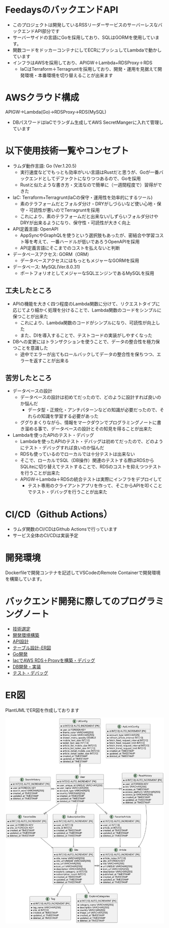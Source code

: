 # FeedaysのバックエンドAPI
- このプロジェクトは開発しているRSSリーダーサービスのサーバーレスなバックエンドAPI部分です
- サーバーサイドの言語にGoを採用しており、SQLはGORMを使用しています。
- 関数コードをドッカーコンテナにしてECRにプッシュしてLambdaで動かしています
- インフラはAWSを採用しており、APIGW＋Lambda+RDSProxy＋RDS
  - IaCはTerraform＋Terragruntを採用しており、開発・運用を見据えて開発環境・本番環境を切り替えることが出来ます

# AWSクラウド構成
APIGW->Lambda(Go)->RDSProxy->RDS(MySQL)
- DBパスワードはIaCでランダム生成してAWS SecretMangerに入れて管理しています
# 以下使用技術一覧やコンセプト
- ラムダ動作言語: Go (Ver.1.20.5)
  - 実行速度などでもっとも効率がいい言語はRustだと思うが、Goが一番バックエンドとしてデファクトになりつつあるので、Goを採用
  - Rustと似たような書き方・文法なので簡単に（一週間程度で）習得ができた
- IaC: Terraform+Terragrunt(IaCの保守・運用性を効率的にするツール)
  - 素のテラフォームだとフォルダ分け・DRYがしづらいなど使い心地・保守・可読性が悪いのでTerragruntを採用
  - これにより、素のテラフォームだと出来ない/しずらいフォルダ分けやDRYが出来るようになり、保守性・可読性が大きく向上
- API定義言語: OpenAPI
  - AppSyncやGraphQLを使うという選択肢もあったが、密結合や学習コスト等を考えて、一番ハードルが低いであろうOpenAPIを採用
  - API定義言語にそこまでのコストを払えないと判断
- データベースアクセス: GORM（ORM）
  - データベースアクセスにはもっともメジャーなGORMを採用
- データベース: MySQL(Ver.8.0.31)
  - ポートフォリオとしてメジャーなSQLエンジンであるMySQLを採用

## 工夫したところ
- APIの機能を大きく四つ程度のLambda関数に分けて、リクエストタイプに応じてより細かく処理を分けることで、Lambda関数のコードをシンプルに保つことが出来た
  - これにより、Lambda関数のコードがシンプルになり、可読性が向上した
  - また、DIを導入することで、テストコードの実装がしやすくなった
- DBへの変更にはトランザクションを使うことで、データの整合性を極力保つことを意識した
  - 途中でエラーが出てもロールバックしてデータの整合性を保ちつつ、エラーを返すことが出来る
## 苦労したところ
- データベースの設計
  - データベースの設計は初めてだったので、どのように設計すれば良いのか悩んだ
    - データ型・正規化・アンチパターンなどの知識が必要だったので、それらの知識を学習する必要があった
  - ググりまくりながら、情報をマークダウンでプログラミングノートに書き溜める事で、データベースの設計とその知見を得ることが出来た
- Lambdaを使ったAPIのテスト・デバッグ
  - Lambdaを使ったAPIのテスト・デバッグは初めてだったので、どのようにテスト・デバッグすれば良いのか悩んだ
   - RDSも使っているのでローカルでは十分テストは出来ない
    - そこで、ローカルでSQL（DB操作）関連のテストする際はRDSからSQLiteに切り替えてテストすることで、RDSのコストを抑えつつテストを行うことが出来た
  - APIGW＋Lambda＋RDSの統合テストは実際にインフラをデプロイして
    - テスト専用のクライアントアプリを作って、そこからAPIを叩くことでテスト・デバッグを行うことが出来た

# CI/CD（Github Actions）
- ラムダ関数のCI/CDはGithub Actionsで行っています
- サービス全体のCI/CDは実装予定

# 開発環境
Dockerfileで開発コンテナを記述してVSCodeのRemote Containerで開発環境を構築しています。

# バックエンド開発に際してのプログラミングノート
- [技術選定](./バックエンド開発メモ/0-技術選定.md)
- [開発環境構築](./バックエンド開発メモ/1-開発環境構築.md)
- [API設計](./バックエンド開発メモ/2-API設計.md)
- [テーブル設計-ER図](./バックエンド開発メモ/3-テーブル設計-ER図.plantuml)
- [Go開発](./バックエンド開発メモ/4-Go開発.md)
- [IacでAWS RDS＋Proxyを構築・デバッグ](./バックエンド開発メモ/5-IaCでDBを構築・デバッグ.md)
- [DB開発・実装](./バックエンド開発メモ/6-DB開発・実装.md)
- [テスト・デバッグ](./バックエンド開発メモ/7-テスト・デバッグ.md)

# ER図
PlantUMLでER図を作成しております

![ER図](image.png)



